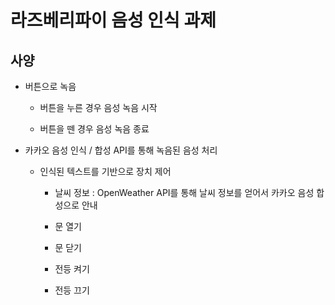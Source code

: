 # 라즈베리파이 음성 인식 과제

## 사양

- 버튼으로 녹음

  - 버튼을 누른 경우 음성 녹음 시작

  - 버튼을 뗀 경우 음성 녹음 종료

- 카카오 음성 인식 / 합성 API를 통해 녹음된 음성 처리

  - 인식된 텍스트를 기반으로 장치 제어

    - 날씨 정보 : OpenWeather API를 통해 날씨 정보를 얻어서 카카오 음성 합성으로 안내

    - 문 열기

    - 문 닫기

    - 전등 켜기

    - 전등 끄기
